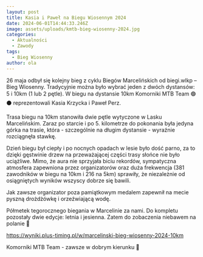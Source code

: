 ```yaml
---
layout: post
title: Kasia i Paweł na Biegu Wiosennym 2024
date: 2024-06-01T14:44:33.246Z
image: assets/uploads/kmtb-bieg-wiosenny-2024.jpg
categories:
  - Aktualności
  - Zawody
tags:
  - Bieg Wiosenny
author: ola
---
```

26 maja odbył się kolejny bieg z cyklu Biegów Marcelińskich od biegi.wlkp  – Bieg Wiosenny. Tradycyjnie można było wybrać jeden z dwóch dystansów: 5 i 10km (1 lub 2 pętle). W biegu na dystansie 10km Komorniki MTB Team 🟢⚫️ reprezentowali Kasia Krzycka i Paweł Perz.
<!--more-->

Trasa biegu na 10km stanowiła dwie pętle wytyczone w Lasku Marcelińskim. Zaraz po starcie i po 5. kilometrze do pokonania była jedyna górka na trasie, która - szczególnie na długim dystansie - wyraźnie rozciągnęła stawkę. 

Dzień biegu był ciepły i po nocnych opadach w lesie było dość parno, za to dzięki gęstwinie drzew na przeważającej części trasy słońce  nie było uciążliwe. Mimo, że aura nie sprzyjała biciu rekordów, sympatyczna atmosfera zapewniona przez organizatorów oraz duża frekwencja (381 zawodników w biegu na 10km i 216 na 5km) sprawiły, że niezależnie od osiągniętych wyników wszyscy dobrze się bawili.

Jak zawsze organizator poza pamiątkowym medalem zapewnił na mecie pyszną  drożdżówkę i orzeźwiającą wodę.

Półmetek tegorocznego biegania w Marcelinie za nami. Do kompletu pozostały dwie edycje: letnia i jesienna. Zatem do zobaczenia niebawem na polanie 🙂

https://wyniki.plus-timing.pl/w/marcelinski-bieg-wiosenny-2024-10km

Komorniki MTB Team - zawsze w dobrym kierunku 🙂
